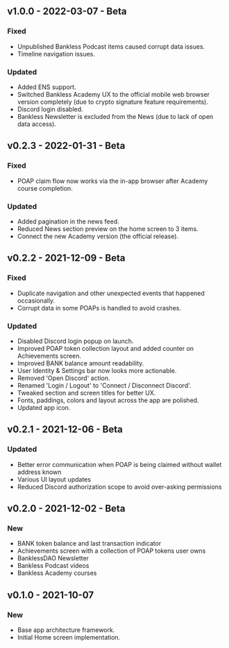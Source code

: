 ## v1.0.0 - 2022-03-07 - Beta

### Fixed

- Unpublished Bankless Podcast items caused corrupt data issues.
- Timeline navigation issues.

### Updated

- Added ENS support.
- Switched Bankless Academy UX to the official mobile web browser version completely (due to crypto signature feature requirements).
- Discord login disabled.
- Bankless Newsletter is excluded from the News (due to lack of open data access).

## v0.2.3 - 2022-01-31 - Beta

### Fixed

- POAP claim flow now works via the in-app browser after Academy course completion.

### Updated

- Added pagination in the news feed.
- Reduced News section preview on the home screen to 3 items.
- Connect the new Academy version (the official release).

## v0.2.2 - 2021-12-09 - Beta

### Fixed

- Duplicate navigation and other unexpected events that happened occasionally.
- Corrupt data in some POAPs is handled to avoid crashes. 

### Updated

- Disabled Discord login popup on launch.
- Improved POAP token collection layout and added counter on Achievements screen.
- Improved BANK balance amount readability.
- User Identity & Settings bar now looks more actionable.
- Removed 'Open Discord' action.
- Renamed 'Login / Logout' to 'Connect / Disconnect Discord'.
- Tweaked section and screen titles for better UX.
- Fonts, paddings, colors and layout across the app are polished.
- Updated app icon.

## v0.2.1 - 2021-12-06 - Beta

### Updated

- Better error communication when POAP is being claimed without wallet address known
- Various UI layout updates
- Reduced Discord authorization scope to avoid over-asking permissions

## v0.2.0 - 2021-12-02 - Beta

### New

- BANK token balance and last transaction indicator
- Achievements screen with a collection of POAP tokens user owns
- BanklessDAO Newsletter
- Bankless Podcast videos
- Bankless Academy courses

## v0.1.0 - 2021-10-07

### New

- Base app architecture framework.
- Initial Home screen implementation.
